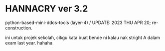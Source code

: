 # HANNACRY ver 3.2

python-based-mini-ddos-tools (layer-4) / UPDATE: 2023 THU APR 20; re-construction.

ini untuk projek sekolah, cikgu kata buat bende ni kalau nak stright A dalam exam last year. hahaha
